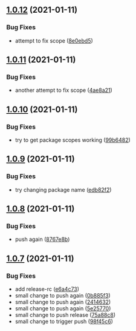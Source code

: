 ## [1.0.12](https://github.com/promotedai/impression-tracker-react-hook/compare/v1.0.11...v1.0.12) (2021-01-11)


### Bug Fixes

* attempt to fix scope ([8e0ebd5](https://github.com/promotedai/impression-tracker-react-hook/commit/8e0ebd5d66194b20128f5d3ebf5e683a3c5f8432))

## [1.0.11](https://github.com/promotedai/impression-tracker-react-hook/compare/v1.0.10...v1.0.11) (2021-01-11)


### Bug Fixes

* another attempt to fix scope ([4ae8a21](https://github.com/promotedai/impression-tracker-react-hook/commit/4ae8a21fe78009614a390f4d659230b227cf8ff3))

## [1.0.10](https://github.com/promotedai/impression-tracker-react-hook/compare/v1.0.9...v1.0.10) (2021-01-11)


### Bug Fixes

* try to get package scopes working ([99b6482](https://github.com/promotedai/impression-tracker-react-hook/commit/99b648228d70a7f2c4d9546a7b492091ed08dd6c))

## [1.0.9](https://github.com/promotedai/impression-tracker-react-hook/compare/v1.0.8...v1.0.9) (2021-01-11)


### Bug Fixes

* try changing package name ([edb82f2](https://github.com/promotedai/impression-tracker-react-hook/commit/edb82f2127b694680c664c3f083ad3b83a8f1b69))

## [1.0.8](https://github.com/promotedai/impression-tracker-react-hook/compare/v1.0.7...v1.0.8) (2021-01-11)


### Bug Fixes

* push again ([8767e8b](https://github.com/promotedai/impression-tracker-react-hook/commit/8767e8b84d3a941f7bd8bdf4b23522800fd49353))

## [1.0.7](https://github.com/promotedai/impression-tracker-react-hook/compare/v1.0.6...v1.0.7) (2021-01-11)


### Bug Fixes

* add release-rc ([e6a4c73](https://github.com/promotedai/impression-tracker-react-hook/commit/e6a4c733b0cc5f00962f651cd785d147fcf5b285))
* small change to push again ([0b885f3](https://github.com/promotedai/impression-tracker-react-hook/commit/0b885f3d57572d5ab51e889b46b0e187811dc4dc))
* small change to push again ([2414632](https://github.com/promotedai/impression-tracker-react-hook/commit/24146328202e548caa08b5097f91f3fcf3330c42))
* small change to push again ([5e25770](https://github.com/promotedai/impression-tracker-react-hook/commit/5e257702100879f8889adf9dc2c6262e54041d3d))
* small change to push release ([75a88c8](https://github.com/promotedai/impression-tracker-react-hook/commit/75a88c89e6b34659ee185a0915c994aec739c4c7))
* small change to trigger push ([98f45c6](https://github.com/promotedai/impression-tracker-react-hook/commit/98f45c601699107d19ceeb9d0e6a19a928031bb1))
